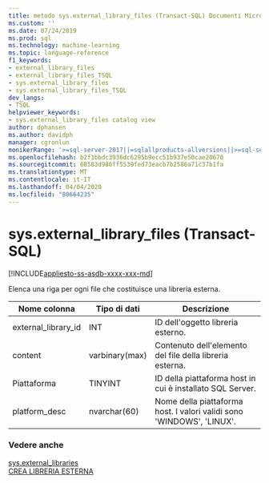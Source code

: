 ```yaml
---
title: metodo sys.external_library_files (Transact-SQL) Documenti Microsoft
ms.custom: ''
ms.date: 07/24/2019
ms.prod: sql
ms.technology: machine-learning
ms.topic: language-reference
f1_keywords:
- external_library_files
- external_library_files_TSQL
- sys.external_library_files
- sys.external_library_files_TSQL
dev_langs:
- TSQL
helpviewer_keywords:
- sys.external_library_files catalog view
author: dphansen
ms.author: davidph
manager: cgronlun
monikerRange: '>=sql-server-2017||=sqlallproducts-allversions||>=sql-server-linux-2017||=azuresqldb-mi-current'
ms.openlocfilehash: b2f1bbdc3936dc6295b9ecc51b937e50cae20670
ms.sourcegitcommit: 68583d986ff5539fed73eacb7b2586a71c37b1fa
ms.translationtype: MT
ms.contentlocale: it-IT
ms.lasthandoff: 04/04/2020
ms.locfileid: "80664235"
---
```

# <a name="sysexternal_library_files-transact-sql"></a>sys.external_library_files (Transact-SQL)  
[!INCLUDE[appliesto-ss-asdb-xxxx-xxx-md](../../includes/appliesto-ss-asdb-xxxx-xxx-md.md)]

Elenca una riga per ogni file che costituisce una libreria esterna.

|Nome colonna |Tipo di dati |Descrizione|
|------|------|-----|
|external_library_id | INT |ID dell'oggetto libreria esterno. |
|content |varbinary(max) |Contenuto dell'elemento del file della libreria esterna. |
|Piattaforma |TINYINT |ID della piattaforma host in cui è installato SQL Server. |
|platform_desc | nvarchar(60) |Nome della piattaforma host. I valori validi sono 'WINDOWS', 'LINUX'. |

### <a name="see-also"></a>Vedere anche  

[sys.external_libraries](sys-external-libraries-transact-sql.md)  
[CREA LIBRERIA ESTERNA](../../t-sql/statements/create-external-library-transact-sql.md)  


